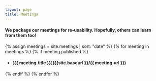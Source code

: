 ```yaml
---
layout: page
title: Meetings
---
```


#### We package our meetings for re-usability. Hopefully, others can learn from them too!

{% assign meetings = site.meetings | sort: "date" %}
{% for meeting in meetings %}
{% if meeting.published %}
- #### [{{ meeting.title }}]({{site.baseurl }}/{{ meeting.url }})
{% endif %}
{% endfor %}
